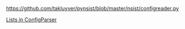 https://github.com/takluyver/pynsist/blob/master/nsist/configreader.py

[Lists in ConfigParser](https://stackoverflow.com/questions/335695/lists-in-configparser)
